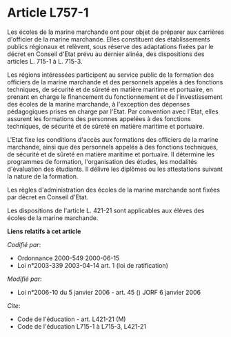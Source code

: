 # Article L757-1

Les écoles de la marine marchande ont pour objet de préparer aux carrières d'officier de la marine marchande. Elles
constituent des établissements publics régionaux et relèvent, sous réserve des adaptations fixées par le décret en Conseil
d'Etat prévu au dernier alinéa, des dispositions des articles L. 715-1 à L. 715-3.

Les régions intéressées participent au service public de la formation des officiers de la marine marchande et des personnels
appelés à des fonctions techniques, de sécurité et de sûreté en matière maritime et portuaire, en prenant en charge le
financement du fonctionnement et de l'investissement des écoles de la marine marchande, à l'exception des dépenses
pédagogiques prises en charge par l'Etat. Par convention avec l'Etat, elles assurent les formations des personnes appelées à
des fonctions techniques, de sécurité et de sûreté en matière maritime et portuaire.

L'Etat fixe les conditions d'accès aux formations des officiers de la marine marchande, ainsi que des personnels appelés à
des fonctions techniques, de sécurité et de sûreté en matière maritime et portuaire. Il détermine les programmes de
formation, l'organisation des études, les modalités d'évaluation des étudiants. Il délivre les diplômes ou les attestations
suivant la nature de la formation.

Les règles d'administration des écoles de la marine marchande sont fixées par décret en Conseil d'Etat.

Les dispositions de l'article L. 421-21 sont applicables aux élèves des écoles de la marine marchande.

**Liens relatifs à cet article**

_Codifié par_:

  - Ordonnance 2000-549 2000-06-15
  - Loi n°2003-339 2003-04-14 art. 1 (loi de ratification)

_Modifié par_:

  - Loi n°2006-10 du 5 janvier 2006 - art. 45 () JORF 6 janvier 2006

_Cite_:

  - Code de l'éducation - art. L421-21 (M)
  - Code de l'éducation L715-1 à L715-3, L421-21
